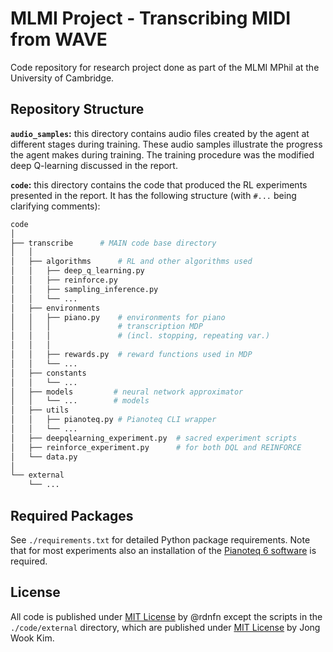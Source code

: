 # MLMI Project - Transcribing MIDI from WAVE
Code repository for research project done as part of the MLMI MPhil at the University of Cambridge.

## Repository Structure
**`audio_samples`:** this directory contains audio files created by the agent at different stages during training. These audio samples illustrate the progress the agent makes during training. The training procedure was the modified deep Q-learning discussed in the report.

**`code`:** this directory contains the code that produced the RL experiments presented in the report. It has the following structure (with `#...` being clarifying comments):

```python
code
│
├── transcribe      # MAIN code base directory
│   │
│   ├── algorithms      # RL and other algorithms used
│   │   ├── deep_q_learning.py
│   │   ├── reinforce.py
│   │   ├── sampling_inference.py
│   │   └── ...
│   ├── environments
│   │   ├── piano.py    # environments for piano
│   │   │               # transcription MDP
│   │   │               # (incl. stopping, repeating var.)
│   │   │
│   │   ├── rewards.py  # reward functions used in MDP
│   │   └── ...
│   ├── constants
│   │   └── ...
│   ├── models         # neural network approximator
│   │   └── ...        # models
│   ├── utils
│   │   ├── pianoteq.py # Pianoteq CLI wrapper
│   │   └── ...
│   ├── deepqlearning_experiment.py  # sacred experiment scripts
│   ├── reinforce_experiment.py      # for both DQL and REINFORCE
│   └── data.py
│
└── external
    └── ...

```

## Required Packages

See `./requirements.txt` for detailed Python package requirements. Note that for most experiments also an installation of the [Pianoteq 6 software](https://www.modartt.com/) is required.


## License

All code is published under [MIT License](https://github.com/rdnfn/mlmi-project/blob/main/LICENSE) by @rdnfn except the scripts in the `./code/external` directory, which are published under [MIT License](https://github.com/rdnfn/mlmi-project/blob/main/code/external/LICENSE) by Jong Wook Kim.





